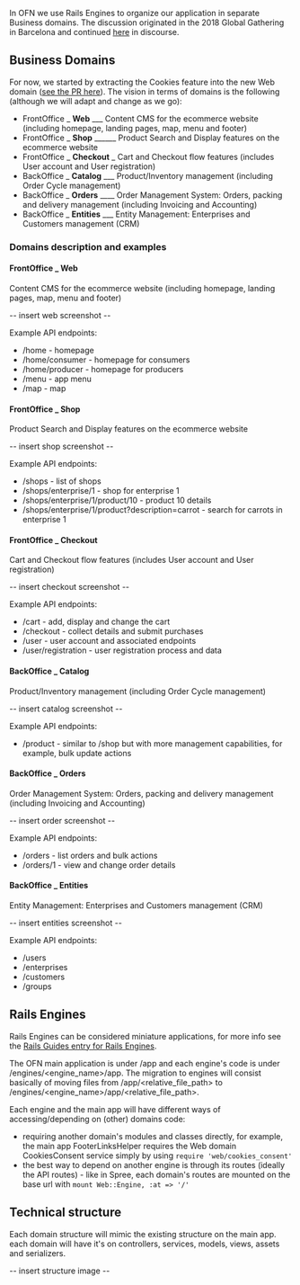 In OFN we use Rails Engines to organize our application in separate Business domains.
The discussion originated in the 2018 Global Gathering in Barcelona and continued [here](https://community.openfoodnetwork.org/t/breaking-ofn-down-into-domains/1377) in discourse.

## Business Domains
For now, we started by extracting the Cookies feature into the new Web domain ([see the PR here](https://github.com/openfoodfoundation/openfoodnetwork/pull/2521)). The vision in terms of domains is the following (although we will adapt and change as we go):

* FrontOffice _ **Web** ___ Content CMS for the ecommerce website (including homepage, landing pages, map, menu and footer)
* FrontOffice _ **Shop** ______ Product Search and Display features on the ecommerce website
* FrontOffice _ **Checkout** _ Cart and Checkout flow features (includes User account and User registration)
* BackOffice _ **Catalog** ___ Product/Inventory management (including Order Cycle management)
* BackOffice _ **Orders** ____ Order Management System: Orders, packing and delivery management (including Invoicing and Accounting)
* BackOffice _ **Entities** ___ Entity Management: Enterprises and Customers management (CRM)

### Domains description and examples

#### FrontOffice _ **Web**
Content CMS for the ecommerce website (including homepage, landing pages, map, menu and footer)

-- insert web screenshot --

Example API endpoints:
- /home - homepage
- /home/consumer - homepage for consumers
- /home/producer - homepage for producers
- /menu - app menu
- /map - map

#### FrontOffice _ **Shop**
Product Search and Display features on the ecommerce website

-- insert shop screenshot --

Example API endpoints:
- /shops - list of shops
- /shops/enterprise/1 - shop for enterprise 1 
- /shops/enterprise/1/product/10 - product 10 details
- /shops/enterprise/1/product?description=carrot - search for carrots in enterprise 1

#### FrontOffice _ **Checkout**
Cart and Checkout flow features (includes User account and User registration)

-- insert checkout screenshot --

Example API endpoints:
- /cart - add, display and change the cart
- /checkout - collect details and submit purchases
- /user - user account and associated endpoints
- /user/registration - user registration process and data

#### BackOffice _ **Catalog**
Product/Inventory management (including Order Cycle management)

-- insert catalog screenshot --

Example API endpoints:
- /product - similar to /shop but with more management capabilities, for example, bulk update actions

#### BackOffice _ **Orders**
Order Management System: Orders, packing and delivery management (including Invoicing and Accounting)

-- insert order screenshot --

Example API endpoints:
- /orders - list orders and bulk actions
- /orders/1 - view and change order details

#### BackOffice _ **Entities**
Entity Management: Enterprises and Customers management (CRM)

-- insert entities screenshot --

Example API endpoints:
- /users
- /enterprises
- /customers
- /groups

## Rails Engines
Rails Engines can be considered miniature applications, for more info see the [Rails Guides entry for Rails Engines](https://guides.rubyonrails.org/engines.html).

The OFN main application is under /app and each engine's code is under /engines/<engine_name>/app.
The migration to engines will consist basically of moving files from /app/<relative_file_path> to /engines/<engine_name>/app/<relative_file_path>.

Each engine and the main app will have different ways of accessing/depending on (other) domains code:
* requiring another domain's modules and classes directly, for example, the main app FooterLinksHelper requires the Web domain CookiesConsent service simply by using `require 'web/cookies_consent'`
* the best way to depend on another engine is through its routes (ideally the API routes) - like in Spree, each domain's routes are mounted on the base url with `mount Web::Engine, :at => '/'`

## Technical structure
Each domain structure will mimic the existing structure on the main app. each domain will have it's on controllers, services, models, views, assets and serializers.

-- insert structure image --
